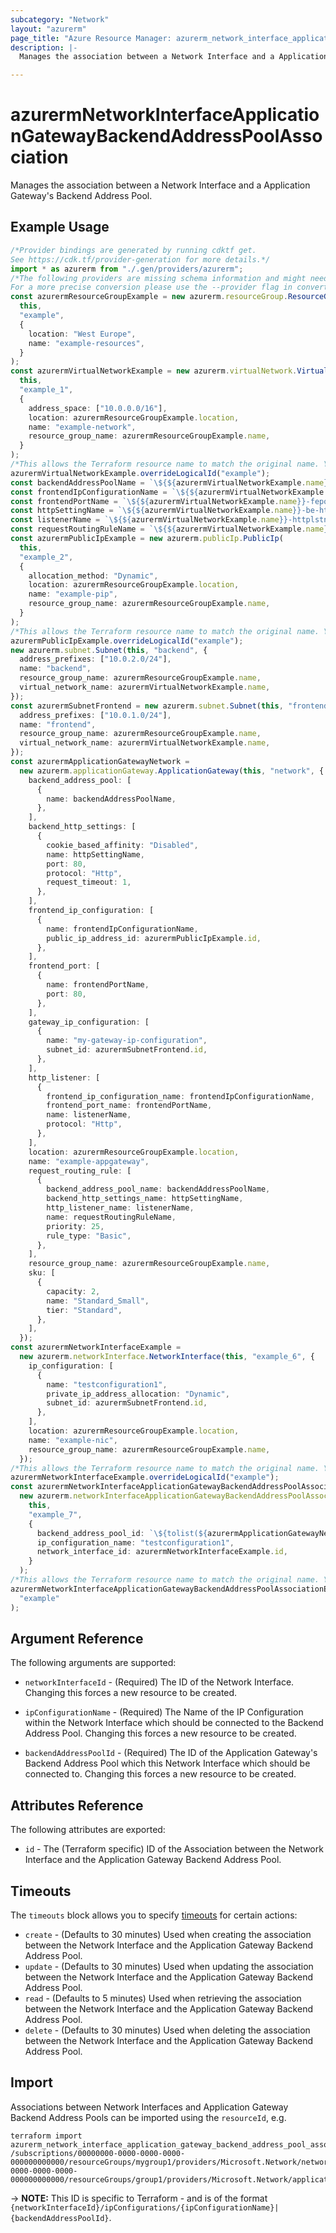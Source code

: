 ```yaml
---
subcategory: "Network"
layout: "azurerm"
page_title: "Azure Resource Manager: azurerm_network_interface_application_gateway_backend_address_pool_association"
description: |-
  Manages the association between a Network Interface and a Application Gateway's Backend Address Pool.

---
```


# azurermNetworkInterfaceApplicationGatewayBackendAddressPoolAssociation

Manages the association between a Network Interface and a Application Gateway's Backend Address Pool.

## Example Usage

```typescript
/*Provider bindings are generated by running cdktf get.
See https://cdk.tf/provider-generation for more details.*/
import * as azurerm from "./.gen/providers/azurerm";
/*The following providers are missing schema information and might need manual adjustments to synthesize correctly: azurerm.
For a more precise conversion please use the --provider flag in convert.*/
const azurermResourceGroupExample = new azurerm.resourceGroup.ResourceGroup(
  this,
  "example",
  {
    location: "West Europe",
    name: "example-resources",
  }
);
const azurermVirtualNetworkExample = new azurerm.virtualNetwork.VirtualNetwork(
  this,
  "example_1",
  {
    address_space: ["10.0.0.0/16"],
    location: azurermResourceGroupExample.location,
    name: "example-network",
    resource_group_name: azurermResourceGroupExample.name,
  }
);
/*This allows the Terraform resource name to match the original name. You can remove the call if you don't need them to match.*/
azurermVirtualNetworkExample.overrideLogicalId("example");
const backendAddressPoolName = `\${${azurermVirtualNetworkExample.name}}-beap`;
const frontendIpConfigurationName = `\${${azurermVirtualNetworkExample.name}}-feip`;
const frontendPortName = `\${${azurermVirtualNetworkExample.name}}-feport`;
const httpSettingName = `\${${azurermVirtualNetworkExample.name}}-be-htst`;
const listenerName = `\${${azurermVirtualNetworkExample.name}}-httplstn`;
const requestRoutingRuleName = `\${${azurermVirtualNetworkExample.name}}-rqrt`;
const azurermPublicIpExample = new azurerm.publicIp.PublicIp(
  this,
  "example_2",
  {
    allocation_method: "Dynamic",
    location: azurermResourceGroupExample.location,
    name: "example-pip",
    resource_group_name: azurermResourceGroupExample.name,
  }
);
/*This allows the Terraform resource name to match the original name. You can remove the call if you don't need them to match.*/
azurermPublicIpExample.overrideLogicalId("example");
new azurerm.subnet.Subnet(this, "backend", {
  address_prefixes: ["10.0.2.0/24"],
  name: "backend",
  resource_group_name: azurermResourceGroupExample.name,
  virtual_network_name: azurermVirtualNetworkExample.name,
});
const azurermSubnetFrontend = new azurerm.subnet.Subnet(this, "frontend", {
  address_prefixes: ["10.0.1.0/24"],
  name: "frontend",
  resource_group_name: azurermResourceGroupExample.name,
  virtual_network_name: azurermVirtualNetworkExample.name,
});
const azurermApplicationGatewayNetwork =
  new azurerm.applicationGateway.ApplicationGateway(this, "network", {
    backend_address_pool: [
      {
        name: backendAddressPoolName,
      },
    ],
    backend_http_settings: [
      {
        cookie_based_affinity: "Disabled",
        name: httpSettingName,
        port: 80,
        protocol: "Http",
        request_timeout: 1,
      },
    ],
    frontend_ip_configuration: [
      {
        name: frontendIpConfigurationName,
        public_ip_address_id: azurermPublicIpExample.id,
      },
    ],
    frontend_port: [
      {
        name: frontendPortName,
        port: 80,
      },
    ],
    gateway_ip_configuration: [
      {
        name: "my-gateway-ip-configuration",
        subnet_id: azurermSubnetFrontend.id,
      },
    ],
    http_listener: [
      {
        frontend_ip_configuration_name: frontendIpConfigurationName,
        frontend_port_name: frontendPortName,
        name: listenerName,
        protocol: "Http",
      },
    ],
    location: azurermResourceGroupExample.location,
    name: "example-appgateway",
    request_routing_rule: [
      {
        backend_address_pool_name: backendAddressPoolName,
        backend_http_settings_name: httpSettingName,
        http_listener_name: listenerName,
        name: requestRoutingRuleName,
        priority: 25,
        rule_type: "Basic",
      },
    ],
    resource_group_name: azurermResourceGroupExample.name,
    sku: [
      {
        capacity: 2,
        name: "Standard_Small",
        tier: "Standard",
      },
    ],
  });
const azurermNetworkInterfaceExample =
  new azurerm.networkInterface.NetworkInterface(this, "example_6", {
    ip_configuration: [
      {
        name: "testconfiguration1",
        private_ip_address_allocation: "Dynamic",
        subnet_id: azurermSubnetFrontend.id,
      },
    ],
    location: azurermResourceGroupExample.location,
    name: "example-nic",
    resource_group_name: azurermResourceGroupExample.name,
  });
/*This allows the Terraform resource name to match the original name. You can remove the call if you don't need them to match.*/
azurermNetworkInterfaceExample.overrideLogicalId("example");
const azurermNetworkInterfaceApplicationGatewayBackendAddressPoolAssociationExample =
  new azurerm.networkInterfaceApplicationGatewayBackendAddressPoolAssociation.NetworkInterfaceApplicationGatewayBackendAddressPoolAssociation(
    this,
    "example_7",
    {
      backend_address_pool_id: `\${tolist(${azurermApplicationGatewayNetwork.backendAddressPool}).0.id}`,
      ip_configuration_name: "testconfiguration1",
      network_interface_id: azurermNetworkInterfaceExample.id,
    }
  );
/*This allows the Terraform resource name to match the original name. You can remove the call if you don't need them to match.*/
azurermNetworkInterfaceApplicationGatewayBackendAddressPoolAssociationExample.overrideLogicalId(
  "example"
);

```

## Argument Reference

The following arguments are supported:

*   `networkInterfaceId` - (Required) The ID of the Network Interface. Changing this forces a new resource to be created.

*   `ipConfigurationName` - (Required) The Name of the IP Configuration within the Network Interface which should be connected to the Backend Address Pool. Changing this forces a new resource to be created.

*   `backendAddressPoolId` - (Required) The ID of the Application Gateway's Backend Address Pool which this Network Interface which should be connected to. Changing this forces a new resource to be created.

## Attributes Reference

The following attributes are exported:

* `id` - The (Terraform specific) ID of the Association between the Network Interface and the Application Gateway Backend Address Pool.

## Timeouts

The `timeouts` block allows you to specify [timeouts](https://www.terraform.io/language/resources/syntax#operation-timeouts) for certain actions:

* `create` - (Defaults to 30 minutes) Used when creating the association between the Network Interface and the Application Gateway Backend Address Pool.
* `update` - (Defaults to 30 minutes) Used when updating the association between the Network Interface and the Application Gateway Backend Address Pool.
* `read` - (Defaults to 5 minutes) Used when retrieving the association between the Network Interface and the Application Gateway Backend Address Pool.
* `delete` - (Defaults to 30 minutes) Used when deleting the association between the Network Interface and the Application Gateway Backend Address Pool.

## Import

Associations between Network Interfaces and Application Gateway Backend Address Pools can be imported using the `resourceId`, e.g.

```console
terraform import azurerm_network_interface_application_gateway_backend_address_pool_association.association1 /subscriptions/00000000-0000-0000-0000-000000000000/resourceGroups/mygroup1/providers/Microsoft.Network/networkInterfaces/nic1/ipConfigurations/example|/subscriptions/00000000-0000-0000-0000-000000000000/resourceGroups/group1/providers/Microsoft.Network/applicationGateways/gateway1/backendAddressPools/pool1
```

\-> **NOTE:** This ID is specific to Terraform - and is of the format `{networkInterfaceId}/ipConfigurations/{ipConfigurationName}|{backendAddressPoolId}`.

